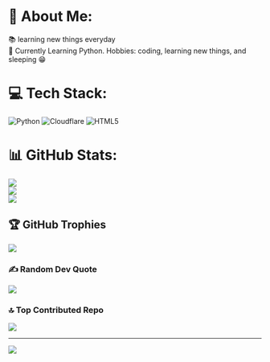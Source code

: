 # 💫 About Me:
📚 learning new things everyday 
<br>📖 Currently Learning Python. Hobbies: coding, learning new things, and sleeping 😁

# 💻 Tech Stack:
![Python](https://img.shields.io/badge/python-3670A0?style=for-the-badge&logo=python&logoColor=ffdd54) ![Cloudflare](https://img.shields.io/badge/Cloudflare-F38020?style=for-the-badge&logo=Cloudflare&logoColor=white) ![HTML5](https://img.shields.io/badge/html5-%23E34F26.svg?style=for-the-badge&logo=html5&logoColor=white)
# 📊 GitHub Stats:
![](https://github-readme-stats.vercel.app/api?username=ritepro&theme=dark&hide_border=false&include_all_commits=false&count_private=false)<br/>
![](https://github-readme-streak-stats.herokuapp.com/?user=ritepro&theme=dark&hide_border=false)<br/>
![](https://github-readme-stats.vercel.app/api/top-langs/?username=ritepro&theme=dark&hide_border=false&include_all_commits=false&count_private=false&layout=compact)

## 🏆 GitHub Trophies
![](https://github-profile-trophy.vercel.app/?username=ritepro&theme=radical&no-frame=false&no-bg=false&margin-w=4)

### ✍️ Random Dev Quote
![](https://quotes-github-readme.vercel.app/api?type=horizontal&theme=radical)

### 🔝 Top Contributed Repo
![](https://github-contributor-stats.vercel.app/api?username=ritepro&limit=5&theme=dark&combine_all_yearly_contributions=true)

---
[![](https://visitcount.itsvg.in/api?id=ritepro&icon=0&color=0)](https://visitcount.itsvg.in)

<!-- Proudly created with GPRM ( https://gprm.itsvg.in ) -->
